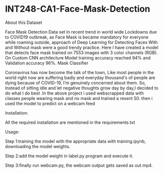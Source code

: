 # INT248-CA1-Face-Mask-Detection


About this Dataset

Face Mask Detection Data set
In recent trend in world wide Lockdowns due to COVID19 outbreak, as Face Mask is became mandatory for everyone while roaming outside, approach of Deep Learning for Detecting Faces With and Without mask were a good trendy practice. Here I have created a model that detects face mask trained on 7553 images with 3 color channels (RGB).
On Custom CNN architecture Model training accuracy reached 94% and Validation accuracy 96%.
Mask Classifier

Coronavirus has now become the talk of the town, Like most people in the world right now are suffering badly and everyday thousand's of people are dying because of COVID-19, I’m genuinely concerned about them. So, Instead of sitting idle and let negative thoughts grow day by day,I decided to do what I do best .In the above project i used webscrapped data with classes people wearing mask and no mask and trained a resent 50. then i used the model to predict on a webcam feed

Installation:

All the required installation are mentioned in the requirements.txt

Usage:

Step 1:training the model with the appropriate data with training.ipynb, downloading the model weights.

Step 2:add the model weight in label.py program and execute it.

Step 3:finally run webcam.py, the webcam output gets saved as out.mp4.
